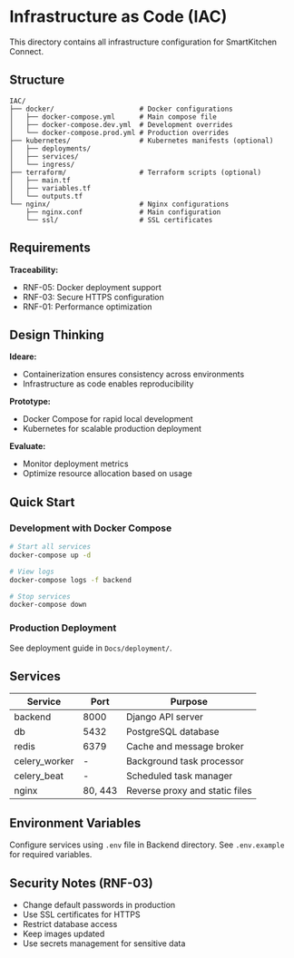 # Infrastructure as Code (IAC)

This directory contains all infrastructure configuration for SmartKitchen Connect.

## Structure

```
IAC/
├── docker/                     # Docker configurations
│   ├── docker-compose.yml      # Main compose file
│   ├── docker-compose.dev.yml  # Development overrides
│   └── docker-compose.prod.yml # Production overrides
├── kubernetes/                 # Kubernetes manifests (optional)
│   ├── deployments/
│   ├── services/
│   └── ingress/
├── terraform/                  # Terraform scripts (optional)
│   ├── main.tf
│   ├── variables.tf
│   └── outputs.tf
└── nginx/                      # Nginx configurations
    ├── nginx.conf              # Main configuration
    └── ssl/                    # SSL certificates
```

## Requirements

**Traceability:**
- RNF-05: Docker deployment support
- RNF-03: Secure HTTPS configuration
- RNF-01: Performance optimization

## Design Thinking

**Ideare:** 
- Containerization ensures consistency across environments
- Infrastructure as code enables reproducibility

**Prototype:**
- Docker Compose for rapid local development
- Kubernetes for scalable production deployment

**Evaluate:**
- Monitor deployment metrics
- Optimize resource allocation based on usage

## Quick Start

### Development with Docker Compose

```bash
# Start all services
docker-compose up -d

# View logs
docker-compose logs -f backend

# Stop services
docker-compose down
```

### Production Deployment

See deployment guide in `Docs/deployment/`.

## Services

| Service | Port | Purpose |
|---------|------|---------|
| backend | 8000 | Django API server |
| db | 5432 | PostgreSQL database |
| redis | 6379 | Cache and message broker |
| celery_worker | - | Background task processor |
| celery_beat | - | Scheduled task manager |
| nginx | 80, 443 | Reverse proxy and static files |

## Environment Variables

Configure services using `.env` file in Backend directory. See `.env.example` for required variables.

## Security Notes (RNF-03)

- Change default passwords in production
- Use SSL certificates for HTTPS
- Restrict database access
- Keep images updated
- Use secrets management for sensitive data
